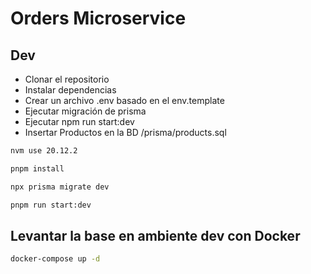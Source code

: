# Orders Microservice

## Dev

- Clonar el repositorio
- Instalar dependencias
- Crear un archivo .env basado en el env.template
- Ejecutar migración de prisma
- Ejecutar npm run start:dev
- Insertar Productos en la BD /prisma/products.sql

```bash
nvm use 20.12.2

pnpm install

npx prisma migrate dev

pnpm run start:dev
```

## Levantar la base en ambiente dev con Docker

```bash
docker-compose up -d
```
